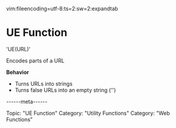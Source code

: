 vim:fileencoding=utf-8:ts=2:sw=2:expandtab

# UE Function

'UE(URL)'

Encodes parts of a URL

**Behavior**

- Turns URLs into strings
- Turns false URLs into an empty string ('')

------meta------

Topic: "UE Function"
Category: "Utility Functions"
Category: "Web Functions"

